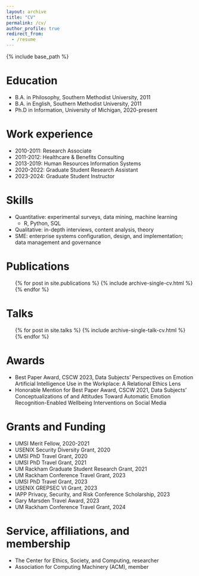 ```yaml
---
layout: archive
title: "CV"
permalink: /cv/
author_profile: true
redirect_from:
  - /resume
---
```


{% include base_path %}

Education
======
* B.A. in Philosophy, Southern Methodist University, 2011
* B.A. in English, Southern Methodist University, 2011
* Ph.D in Information, University of Michigan, 2020-present

Work experience
======
* 2010-2011: Research Associate
* 2011-2012: Healthcare & Benefits Consulting
* 2013-2019: Human Resources Information Systems
* 2020-2022: Graduate Student Research Assistant
* 2023-2024: Graduate Student Instructor

Skills
======
* Quantitative: experimental surveys, data mining, machine learning
  * R, Python, SQL    
* Qualitative: in-depth interviews, content analysis, theory
* SME: enterprise systems configuration, design, and implementation; data management and governance

Publications
======
  <ul>{% for post in site.publications %}
    {% include archive-single-cv.html %}
  {% endfor %}</ul>
  
Talks
======
  <ul>{% for post in site.talks %}
    {% include archive-single-talk-cv.html %}
  {% endfor %}</ul>

Awards
======
* Best Paper Award, CSCW 2023, Data Subjects’ Perspectives on Emotion Artificial Intelligence Use in the Workplace: A Relational Ethics Lens
* Honorable Mention for Best Paper Award, CSCW 2021, Data Subjects’ Conceptualizations of and Attitudes Toward Automatic Emotion Recognition-Enabled Wellbeing Interventions on Social Media

Grants and Funding
======
* UMSI Merit Fellow, 2020-2021
* USENIX Security Diversity Grant, 2020
* UMSI PhD Travel Grant, 2020
* UMSI PhD Travel Grant, 2021
* UM Rackham Graduate Student Research Grant, 2021
* UM Rackham Conference Travel Grant, 2023
* UMSI PhD Travel Grant, 2023
* USENIX GREPSEC VI Grant, 2023
* IAPP Privacy, Security, and Risk Conference Scholarship, 2023
* Gary Marsden Travel Award, 2023
* UM Rackham Conference Travel Grant, 2024



Service, affiliations, and membership
======
* The Center for Ethics, Society, and Computing, researcher
* Association for Computing Machinery (ACM), member

